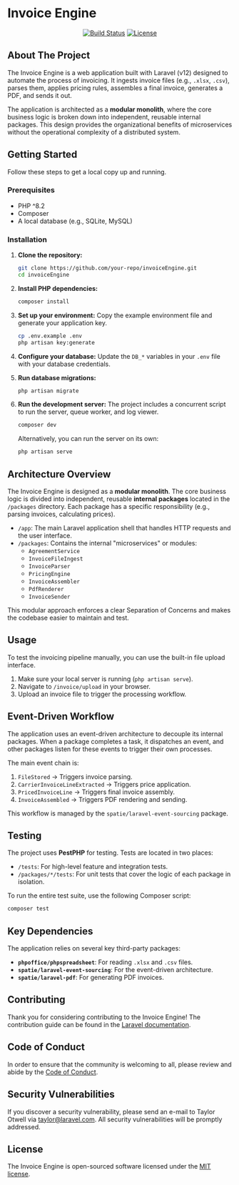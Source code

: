 # Invoice Engine

<p align="center">
  <a href="https://github.com/your-repo/invoiceEngine/actions"><img src="https://github.com/laravel/framework/workflows/tests/badge.svg" alt="Build Status"></a>
  <a href="https://packagist.org/packages/laravel/framework"><img src="https://img.shields.io/packagist/l/laravel/framework" alt="License"></a>
</p>

## About The Project

The Invoice Engine is a web application built with Laravel (v12) designed to automate the process of invoicing. It ingests invoice files (e.g., `.xlsx`, `.csv`), parses them, applies pricing rules, assembles a final invoice, generates a PDF, and sends it out.

The application is architected as a **modular monolith**, where the core business logic is broken down into independent, reusable internal packages. This design provides the organizational benefits of microservices without the operational complexity of a distributed system.

## Getting Started

Follow these steps to get a local copy up and running.

### Prerequisites

- PHP ^8.2
- Composer
- A local database (e.g., SQLite, MySQL)

### Installation

1.  **Clone the repository:**
    ```sh
    git clone https://github.com/your-repo/invoiceEngine.git
    cd invoiceEngine
    ```

2.  **Install PHP dependencies:**
    ```sh
    composer install
    ```

3.  **Set up your environment:**
    Copy the example environment file and generate your application key.
    ```sh
    cp .env.example .env
    php artisan key:generate
    ```

4.  **Configure your database:**
    Update the `DB_*` variables in your `.env` file with your database credentials.

5.  **Run database migrations:**
    ```sh
    php artisan migrate
    ```

6.  **Run the development server:**
    The project includes a concurrent script to run the server, queue worker, and log viewer.
    ```sh
    composer dev
    ```
    Alternatively, you can run the server on its own:
    ```sh
    php artisan serve
    ```

## Architecture Overview

The Invoice Engine is designed as a **modular monolith**. The core business logic is divided into independent, reusable **internal packages** located in the `/packages` directory. Each package has a specific responsibility (e.g., parsing invoices, calculating prices).

-   `/app`: The main Laravel application shell that handles HTTP requests and the user interface.
-   `/packages`: Contains the internal "microservices" or modules:
    -   `AgreementService`
    -   `InvoiceFileIngest`
    -   `InvoiceParser`
    -   `PricingEngine`
    -   `InvoiceAssembler`
    -   `PdfRenderer`
    -   `InvoiceSender`

This modular approach enforces a clear Separation of Concerns and makes the codebase easier to maintain and test.

## Usage

To test the invoicing pipeline manually, you can use the built-in file upload interface.

1.  Make sure your local server is running (`php artisan serve`).
2.  Navigate to `/invoice/upload` in your browser.
3.  Upload an invoice file to trigger the processing workflow.

## Event-Driven Workflow

The application uses an event-driven architecture to decouple its internal packages. When a package completes a task, it dispatches an event, and other packages listen for these events to trigger their own processes.

The main event chain is:
1.  `FileStored` → Triggers invoice parsing.
2.  `CarrierInvoiceLineExtracted` → Triggers price application.
3.  `PricedInvoiceLine` → Triggers final invoice assembly.
4.  `InvoiceAssembled` → Triggers PDF rendering and sending.

This workflow is managed by the `spatie/laravel-event-sourcing` package.

## Testing

The project uses **PestPHP** for testing. Tests are located in two places:
-   `/tests`: For high-level feature and integration tests.
-   `/packages/*/tests`: For unit tests that cover the logic of each package in isolation.

To run the entire test suite, use the following Composer script:
```sh
composer test
```

## Key Dependencies

The application relies on several key third-party packages:
-   **`phpoffice/phpspreadsheet`**: For reading `.xlsx` and `.csv` files.
-   **`spatie/laravel-event-sourcing`**: For the event-driven architecture.
-   **`spatie/laravel-pdf`**: For generating PDF invoices.

## Contributing

Thank you for considering contributing to the Invoice Engine! The contribution guide can be found in the [Laravel documentation](https://laravel.com/docs/contributions).

## Code of Conduct

In order to ensure that the community is welcoming to all, please review and abide by the [Code of Conduct](https://laravel.com/docs/contributions#code-of-conduct).

## Security Vulnerabilities

If you discover a security vulnerability, please send an e-mail to Taylor Otwell via [taylor@laravel.com](mailto:taylor@laravel.com). All security vulnerabilities will be promptly addressed.

## License

The Invoice Engine is open-sourced software licensed under the [MIT license](https://opensource.org/licenses/MIT).
